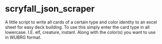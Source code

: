 # scryfall_json_scraper
A little script to write all cards of a certain type and color identity to an excel sheet for easy deck building. 
To use this simply enter the card type in all lowercase. I.E. elf, creature, instant. Along with the color(s) you want to use in WUBRG format. 


